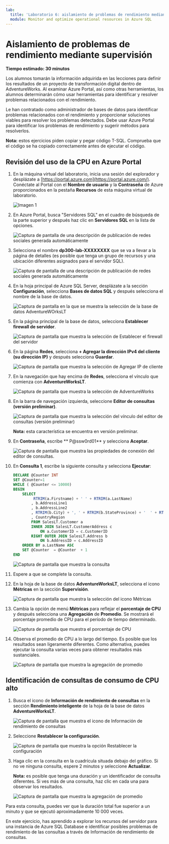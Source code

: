 ```yaml
---
lab:
  title: 'Laboratorio 6: aislamiento de problemas de rendimiento mediante supervisión'
  module: Monitor and optimize operational resources in Azure SQL
---
```


# Aislamiento de problemas de rendimiento mediante supervisión

**Tiempo estimado: 30 minutos**

Los alumnos tomarán la información adquirida en las lecciones para definir los resultados de un proyecto de transformación digital dentro de AdventureWorks. Al examinar Azure Portal, así como otras herramientas, los alumnos determinarán cómo usar herramientas para identificar y resolver problemas relacionados con el rendimiento.

Le han contratado como administrador de bases de datos para identificar problemas relacionados con el rendimiento y proporcionar soluciones viables para resolver los problemas detectados. Debe usar Azure Portal para identificar los problemas de rendimiento y sugerir métodos para resolverlos.

**Nota:** estos ejercicios piden copiar y pegar código T-SQL. Comprueba que el código se ha copiado correctamente antes de ejecutar el código.

## Revisión del uso de la CPU en Azure Portal

1. En la máquina virtual del laboratorio, inicia una sesión del explorador y desplázate a [https://portal.azure.com](https://portal.azure.com/). Conéctate al Portal con el **Nombre de usuario** y la **Contraseña** de Azure proporcionados en la pestaña **Recursos** de esta máquina virtual de laboratorio.

    ![Imagen 1](../images/dp-300-module-01-lab-01.png)

1. En Azure Portal, busca "Servidores SQL" en el cuadro de búsqueda de la parte superior y después haz clic en **Servidores SQL** en la lista de opciones.

    ![Captura de pantalla de una descripción de publicación de redes sociales generada automáticamente](../images/dp-300-module-04-lab-1.png)

1. Selecciona el nombre **dp300-lab-XXXXXXXX** que se va a llevar a la página de detalles (es posible que tenga un grupo de recursos y una ubicación diferentes asignados para el servidor SQL).

    ![Captura de pantalla de una descripción de publicación de redes sociales generada automáticamente](../images/dp-300-module-04-lab-2.png)

1. En la hoja principal de Azure SQL Server, desplázate a la sección **Configuración**, selecciona **Bases de datos SQL** y después selecciona el nombre de la base de datos.

    ![Captura de pantalla en la que se muestra la selección de la base de datos AdventureWOrksLT](../images/dp-300-module-05-lab-04.png)

1. En la página principal de la base de datos, selecciona **Establecer firewall de servidor**.

    ![Captura de pantalla que muestra la selección de Establecer el firewall del servidor](../images/dp-300-module-06-lab-01.png)

1. En la página **Redes**, selecciona **+ Agregar la dirección IPv4 del cliente (su dirección IP)** y después selecciona **Guardar**.

    ![Captura de pantalla que muestra la selección de Agregar IP de cliente](../images/dp-300-module-06-lab-02.png)

1. En la navegación que hay encima de **Redes**, selecciona el vínculo que comienza con **AdventureWorksLT**.

    ![Captura de pantalla que muestra la selección de AdventureWorks](../images/dp-300-module-06-lab-03.png)

1. En la barra de navegación izquierda, seleccione **Editor de consultas (versión preliminar)**.

    ![Captura de pantalla que muestra la selección del vínculo del editor de consultas (versión preliminar)](../images/dp-300-module-06-lab-04.png)

    **Nota:** esta característica se encuentra en versión preliminar.

1. En **Contraseña**, escribe ** P@ssw0rd01** y selecciona **Aceptar**.

    ![Captura de pantalla que muestra las propiedades de conexión del editor de consultas.](../images/dp-300-module-06-lab-05.png)

1. En **Consulta 1**, escribe la siguiente consulta y selecciona **Ejecutar**:

    ```sql
    DECLARE @Counter INT 
    SET @Counter=1
    WHILE ( @Counter <= 10000)
    BEGIN
        SELECT 
             RTRIM(a.Firstname) + ' ' + RTRIM(a.LastName)
            , b.AddressLine1
            , b.AddressLine2
            , RTRIM(b.City) + ', ' + RTRIM(b.StateProvince) + '  ' + RTRIM(b.PostalCode)
            , CountryRegion
            FROM SalesLT.Customer a
            INNER JOIN SalesLT.CustomerAddress c 
                ON a.CustomerID = c.CustomerID
            RIGHT OUTER JOIN SalesLT.Address b
                ON b.AddressID = c.AddressID
        ORDER BY a.LastName ASC
        SET @Counter  = @Counter  + 1
    END
    ```

    ![Captura de pantalla que muestra la consulta](../images/dp-300-module-06-lab-06.png)

1. Espere a que se complete la consulta.

1. En la hoja de la base de datos **AdventureWorksLT**, selecciona el icono **Métricas** en la sección **Supervisión**.

    ![Captura de pantalla que muestra la selección del icono Métricas](../images/dp-300-module-06-lab-07.png)

1. Cambia la opción de menú **Métricas** para reflejar el **porcentaje de CPU** y después selecciona una **Agregación** de **Promedio**. Se mostrará el porcentaje promedio de CPU para el período de tiempo determinado.

    ![Captura de pantalla que muestra el porcentaje de CPU](../images/dp-300-module-06-lab-08.png)

1. Observa el promedio de CPU a lo largo del tiempo. Es posible que los resultados sean ligeramente diferentes. Como alternativa, puedes ejecutar la consulta varias veces para obtener resultados más sustanciales.

    ![Captura de pantalla que muestra la agregación de promedio](../images/dp-300-module-06-lab-09.png)

## Identificación de consultas de consumo de CPU alto

1. Busca el icono de **Información de rendimiento de consultas** en la sección **Rendimiento inteligente** de la hoja de la base de datos **AdventureWorksLT**.

    ![Captura de pantalla que muestra el icono de Información de rendimiento de consultas](../images/dp-300-module-06-lab-10.png)

1. Seleccione **Restablecer la configuración**.

    ![Captura de pantalla que muestra la opción Restablecer la configuración](../images/dp-300-module-06-lab-11.png)

1. Haga clic en la consulta en la cuadrícula situada debajo del gráfico. Si no ve ninguna consulta, espere 2 minutos y seleccione **Actualizar**.

    **Nota:** es posible que tenga una duración y un identificador de consulta diferentes. Si ves más de una consulta, haz clic en cada una para observar los resultados.

    ![Captura de pantalla que muestra la agregación de promedio](../images/dp-300-module-06-lab-12.png)

Para esta consulta, puedes ver que la duración total fue superior a un minuto y que se ejecutó aproximadamente 10 000 veces.

En este ejercicio, has aprendido a explorar los recursos del servidor para una instancia de Azure SQL Database e identificar posibles problemas de rendimiento de las consultas a través de Información de rendimiento de consultas.
